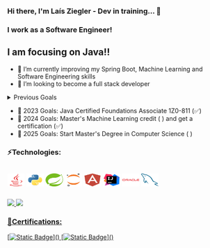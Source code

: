 ### Hi there, I'm Laís Ziegler - Dev in training... 👋
### I work as a Software Engineer!


## I am focusing on Java!!
- 🔭 I’m currently improving my Spring Boot, Machine Learning and Software Engineering skills
- 🧠 I’m looking to become a full stack developer

<details>
  <summary>Previous Goals</summary>
  
- 🥅 2021 Goals: Get a Junior job as a developer (✅)  
- 🥅 2022 Goals: Graduate (✅) and get a certification (✅)
</details>

- 🥅 2023 Goals: Java Certified Foundations Associate 1Z0-811 (✅)
- 🥅 2024 Goals: Master's Machine Learning credit (  ) and get a certification (✅)
- 🥅 2025 Goals: Start Master's Degree in Computer Science (  )

### ⚡Technologies:
<div style="display: inline_block"><br>
  <img align="center" alt="laiszig's GitHub" height="30" width="40" src="https://raw.githubusercontent.com/devicons/devicon/master/icons/java/java-plain.svg">
  <img align="center" alt="laiszig's GitHub" height="30" width="40" src="https://github.com/devicons/devicon/blob/master/icons/python/python-original.svg">
  <img align="center" alt="laiszig's GitHub" height="30" width="40" src="https://github.com/devicons/devicon/blob/master/icons/spring/spring-original.svg">
  <img align="center" alt="laiszig's GitHub" height="30" width="40" src="https://github.com/devicons/devicon/blob/master/icons/jupyter/jupyter-original.svg">
  <img align="center" alt="laiszig's GitHub" height="30" width="40" src="https://github.com/devicons/devicon/blob/master/icons/angularjs/angularjs-plain.svg">
  <img align="center" alt="laiszig's GitHub" height="30" width="40" src="https://github.com/devicons/devicon/blob/master/icons/intellij/intellij-original.svg">
  <img align="center" alt="laiszig's GitHu" height="30" width="40" src="https://github.com/devicons/devicon/blob/master/icons/oracle/oracle-original.svg">
  <img align="center" alt="laiszig's GitHub" height="30" width="40" src="https://github.com/devicons/devicon/blob/master/icons/mysql/mysql-original.svg">
</div>

##

<div>
  <a href="https://github.com/laiszig">
  <img height="151em" src="https://github-readme-stats.vercel.app/api?username=laiszig&show_icons=true&theme=blue-green&include_all_commits=true&count_private=true"/>
  <img height="151em" src="https://github-readme-stats.vercel.app/api/top-langs/?username=laiszig&theme=blue-green&layout=compact&langs_count=20&size_weight=0.5&count_weight=0.5"/>   
</div>

### 🏅Certifications:
[![Static Badge](https://img.shields.io/badge/Oracle-1Z0_811-red.svg?)]()
[![Static Badge](https://img.shields.io/badge/Dell_Technologies-GenAI-blue.svg?)]()

[linkedin]: https://www.linkedin.com/in/lais-ziegler-4a4880101/
